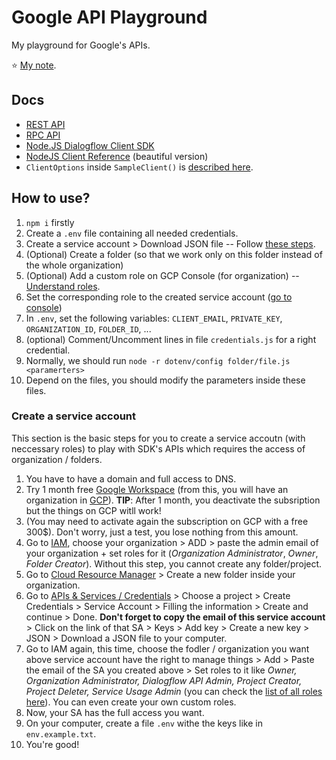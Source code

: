 # Google API Playground

My playground for Google's APIs.

⭐ [My note](https://dinhanhthi.com/google-dialogflow-api).

## Docs

- [REST API](https://cloud.google.com/dialogflow/es/docs/reference/rest)
- [RPC API](https://cloud.google.com/dialogflow/es/docs/reference/rpc)
- [Node.JS Dialogflow Client SDK](https://googleapis.dev/nodejs/dialogflow/latest/index.html)
- [NodeJS Client Reference](https://cloud.google.com/nodejs/docs/reference) (beautiful version)
- `ClientOptions` inside `SampleClient()` is [described here](https://github.com/googleapis/gax-nodejs/blob/main/client-libraries.md#creating-the-client-instance).

## How to use?

1. `npm i` firstly
2. Create a `.env` file containing all needed credentials.
3. Create a service account > Download JSON file -- Follow [these steps](https://cloud.google.com/storage/docs/reference/libraries#setting_up_authentication).
4. (Optional) Create a folder (so that we work only on this folder instead of the whole organization)
5. (Optional) Add a custom role on GCP Console (for organization) -- [Understand roles](https://cloud.google.com/iam/docs/understanding-roles#resource-manager-roles).
6. Set the corresponding role to the created service account ([go to console](https://console.cloud.google.com/iam-admin/iam))
7. In `.env`, set the following variables: `CLIENT_EMAIL`, `PRIVATE_KEY`, `ORGANIZATION_ID`, `FOLDER_ID`, ...
8. (optional) Comment/Uncomment lines in file `credentials.js` for a right credential.
9. Normally, we should run `node -r dotenv/config folder/file.js <paramerters>`
10. Depend on the files, you should modify the parameters inside these files.

### Create a service account

This section is the basic steps for you to create a service accoutn (with neccessary roles) to play with SDK's APIs which requires the access of organization / folders.

1. You have to have a domain and full access to DNS.
2. Try 1 month free [Google Workspace](https://workspace.google.com/) (from this, you will have an organization in [GCP](https://console.cloud.google.com/)). **TIP**: After 1 month, you deactivate the subsription but the things on GCP witll work!
3. (You may need to activate again the subscription on GCP with a free 300$). Don't worry, just a test, you lose nothing from this amount.
4. Go to [IAM](https://console.cloud.google.com/iam-admin/iam), choose your organization > ADD > paste the admin email of your organization + set roles for it (*Organization Administrator*, *Owner*, *Folder Creator*). Without this step, you cannot create any folder/project.
5. Go to [Cloud Resource Manager](https://console.cloud.google.com/cloud-resource-manager) > Create a new folder inside your organization.
6. Go to [APIs & Services / Credentials](https://console.cloud.google.com/projectselector2/apis/credentials) > Choose a project > Create Credentials > Service Account > Filling the information > Create and continue > Done. **Don't forget to copy the email of this service account** > Click on the link of that SA > Keys > Add key > Create a new key > JSON > Download a JSON file to your computer.
7. Go to IAM again, this time, choose the fodler / organization you want above service account have the right to manage things > Add > Paste the email of the SA you created above > Set roles to it like *Owner, Organization Administrator, Dialogflow API Admin, Project Creator, Project Deleter, Service Usage Admin* (you can check the [list of all roles here](https://cloud.google.com/iam/docs/understanding-roles?_ga=2.200836974.-1507687642.1642666540#predefined_roles)). You can even create your own custom roles.
8. Now, your SA has the full access you want.
9. On your computer, create a file `.env` withe the keys like in `env.example.txt`.
10. You're good!